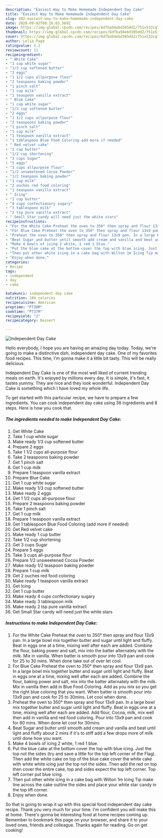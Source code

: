 ```yaml
---
description: "Easiest Way to Make Homemade Independent Day Cake"
title: "Easiest Way to Make Homemade Independent Day Cake"
slug: 402-easiest-way-to-make-homemade-independent-day-cake
date: 2020-09-02T08:16:03.569Z
image: https://img-global.cpcdn.com/recipes/6dfba94ebd385dd2/751x532cq70/independent-day-cake-recipe-main-photo.jpg
thumbnail: https://img-global.cpcdn.com/recipes/6dfba94ebd385dd2/751x532cq70/independent-day-cake-recipe-main-photo.jpg
cover: https://img-global.cpcdn.com/recipes/6dfba94ebd385dd2/751x532cq70/independent-day-cake-recipe-main-photo.jpg
author: Lelia Page
ratingvalue: 3.2
reviewcount: 11
recipeingredient:
- " White Cake"
- "1 cup white sugar"
- "1/3 cup softened butter"
- "2 eggs"
- "1 1/2 cups allpurpose flour"
- "2 teaspoons baking powder"
- "1 pinch salt"
- "1 cup milk"
- "1 teaspoon vanilla extract"
- " Blue Cake"
- "1 cup white sugar"
- "1/3 cup softened butter"
- "2 eggs"
- "1 1/2 cups allpurpose flour"
- "2 teaspoons baking powder"
- "1 pinch salt"
- "1 cup milk"
- "1 teaspoon vanilla extract"
- "1 tablespoon Blue Food Coloring add more if needed"
- " Red velvet cake"
- "1 cup butter"
- "1/2 cup shortening"
- "3 cups Sugar"
- "5 eggs"
- "3 cups allpurpose flour"
- "1/2 unsweetened Cocoa Powder"
- "1/2 teaspoon baking powder"
- "1 cup milk"
- "2 ouches red food coloring"
- "1 teaspoon vanilla extract"
- " Icing"
- "1 cup butter"
- "4 cups confectionary sugary"
- "3 tablespoon milk"
- "2 tsp pure vanilla extract"
- " Small Star candy will need just the white stars"
recipeinstructions:
- "For the White Cake Preheat the oven to 350° then spray and flour 13x9 pan. In a large bowl mix together butter and sugar until light and fluffy. Beat in eggs one at a time, mixing well after each are added. Combine the flour, baking power and salt, mix into the batter alternately with the milk. Mix in vanilla. When batter is smooth pour into 13x9 pan and cook for 25 to 30 mins. When done take out of over let cool."
- "For Blue Cake Preheat the oven to 350° then spray and flour 13x9 pan. In a large bowl mix together butter and sugar until light and fluffy. Beat in eggs one at a time, mixing well after each are added. Combine the flour, baking power and salt, mix into the batter alternately with the milk. Mix in vanilla then add in Blue Food Coloring. Add as you mix so you get the right blue coloring that you want. When batter is smooth pour into 13x9 pan and cook for 25 to 30mins. Let cool when done."
- "Preheat the oven to 350° then spray and flour 13x9 pan. In a large bowl mix together butter and sugar until light and fluffy. Beat in eggs one at a time, mixing well after each are added. Add flour, Cocoa, milk, mix well then add in vanilla and red food coloring. Pour into 13x9 pan and cook for 60 mins. When done let cool for 30mins."
- "Beat Sugar and butter until smooth add cream and vanilla and beat until light and fluffy about 2 mins if it&#39;s to stiff add a few drops more of milk until done how you want."
- "Make 4 bowls of icing 2 white, 1 red 1 blue."
- "Put the blue cake at the bottom cover the top with blue icing. Just the top not the sides (try and save a little for the top left corner of the Flag). Then add the white cake on top of the blue cake cover the white cake with white white icing just the top not the sides. Then add the red on top then cover the entire cake, top and sides expect the top left corner. Top left corner put blue icing."
- "Then put other white icing in a cake bag with Wilton 1m Icing Tip make line across the cake outline the sides and place your white star candy in the top lift corner."
- "Enjoy when done."
categories:
- Recipe
tags:
- independent
- day
- cake

katakunci: independent day cake 
nutrition: 184 calories
recipecuisine: American
preptime: "PT30M"
cooktime: "PT37M"
recipeyield: "2"
recipecategory: Dessert

---
```



![Independent Day Cake](https://img-global.cpcdn.com/recipes/6dfba94ebd385dd2/751x532cq70/independent-day-cake-recipe-main-photo.jpg)

Hello everybody, I hope you are having an amazing day today. Today, we're going to make a distinctive dish, independent day cake. One of my favorites food recipes. This time, I'm gonna make it a little bit tasty. This will be really delicious.

Independent Day Cake is one of the most well liked of current trending meals on earth. It's enjoyed by millions every day. It is simple, it's fast, it tastes yummy. They are nice and they look wonderful. Independent Day Cake is something which I have loved my whole life.




To get started with this particular recipe, we have to prepare a few ingredients. You can cook independent day cake using 36 ingredients and 8 steps. Here is how you cook that.

<!--inarticleads1-->

##### The ingredients needed to make Independent Day Cake:

1. Get  White Cake
1. Take 1 cup white sugar
1. Make ready 1/3 cup softened butter
1. Prepare 2 eggs
1. Take 1 1/2 cups all-purpose flour
1. Take 2 teaspoons baking powder
1. Get 1 pinch salt
1. Get 1 cup milk
1. Prepare 1 teaspoon vanilla extract
1. Prepare  Blue Cake
1. Get 1 cup white sugar
1. Make ready 1/3 cup softened butter
1. Make ready 2 eggs
1. Get 1 1/2 cups all-purpose flour
1. Prepare 2 teaspoons baking powder
1. Take 1 pinch salt
1. Get 1 cup milk
1. Prepare 1 teaspoon vanilla extract
1. Get 1 tablespoon Blue Food Coloring (add more if needed)
1. Get  Red velvet cake
1. Make ready 1 cup butter
1. Take 1/2 cup shortening
1. Get 3 cups Sugar
1. Prepare 5 eggs
1. Take 3 cups all-purpose flour
1. Prepare 1/2 unsweetened Cocoa Powder
1. Make ready 1/2 teaspoon baking powder
1. Prepare 1 cup milk
1. Get 2 ouches red food coloring
1. Make ready 1 teaspoon vanilla extract
1. Get  Icing
1. Get 1 cup butter
1. Make ready 4 cups confectionary sugary
1. Make ready 3 tablespoon milk
1. Make ready 2 tsp pure vanilla extract
1. Get  Small Star candy will need just the white stars




<!--inarticleads2-->

##### Instructions to make Independent Day Cake:

1. For the White Cake Preheat the oven to 350° then spray and flour 13x9 pan. In a large bowl mix together butter and sugar until light and fluffy. Beat in eggs one at a time, mixing well after each are added. Combine the flour, baking power and salt, mix into the batter alternately with the milk. Mix in vanilla. When batter is smooth pour into 13x9 pan and cook for 25 to 30 mins. When done take out of over let cool.
1. For Blue Cake Preheat the oven to 350° then spray and flour 13x9 pan. In a large bowl mix together butter and sugar until light and fluffy. Beat in eggs one at a time, mixing well after each are added. Combine the flour, baking power and salt, mix into the batter alternately with the milk. Mix in vanilla then add in Blue Food Coloring. Add as you mix so you get the right blue coloring that you want. When batter is smooth pour into 13x9 pan and cook for 25 to 30mins. Let cool when done.
1. Preheat the oven to 350° then spray and flour 13x9 pan. In a large bowl mix together butter and sugar until light and fluffy. Beat in eggs one at a time, mixing well after each are added. Add flour, Cocoa, milk, mix well then add in vanilla and red food coloring. Pour into 13x9 pan and cook for 60 mins. When done let cool for 30mins.
1. Beat Sugar and butter until smooth add cream and vanilla and beat until light and fluffy about 2 mins if it&#39;s to stiff add a few drops more of milk until done how you want.
1. Make 4 bowls of icing 2 white, 1 red 1 blue.
1. Put the blue cake at the bottom cover the top with blue icing. Just the top not the sides (try and save a little for the top left corner of the Flag). Then add the white cake on top of the blue cake cover the white cake with white white icing just the top not the sides. Then add the red on top then cover the entire cake, top and sides expect the top left corner. Top left corner put blue icing.
1. Then put other white icing in a cake bag with Wilton 1m Icing Tip make line across the cake outline the sides and place your white star candy in the top lift corner.
1. Enjoy when done.




So that is going to wrap it up with this special food independent day cake recipe. Thank you very much for your time. I'm confident you will make this at home. There's gonna be interesting food at home recipes coming up. Remember to bookmark this page on your browser, and share it to your loved ones, friends and colleague. Thanks again for reading. Go on get cooking!
